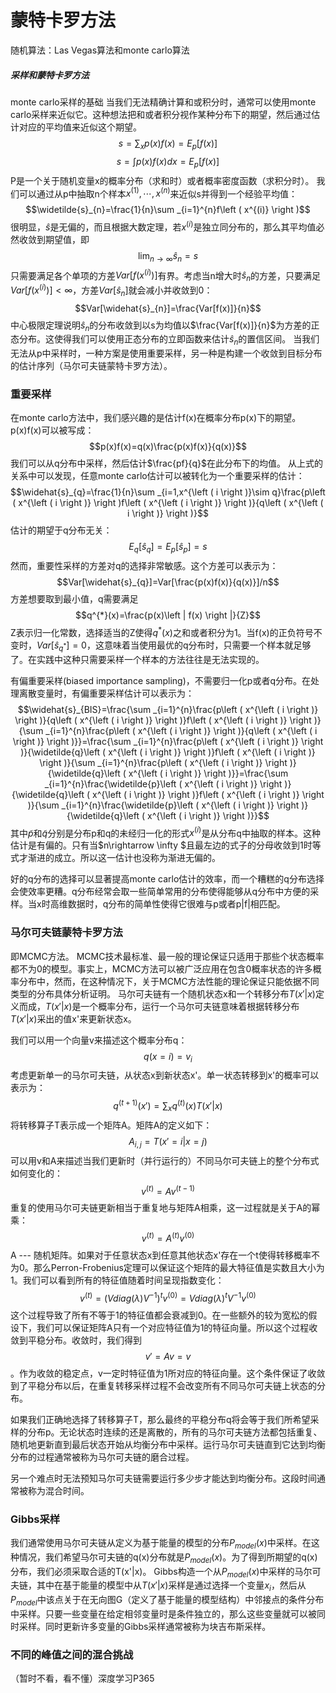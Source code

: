 # 蒙特卡罗方法
随机算法：Las Vegas算法和monte carlo算法

##### 采样和蒙特卡罗方法
   monte carlo采样的基础
    当我们无法精确计算和或积分时，通常可以使用monte carlo采样来近似它。这种想法把和或者积分视作某种分布下的期望，然后通过估计对应的平均值来近似这个期望。$$s= \sum _{x}p\left ( x \right )f\left ( x \right )=E_{p}\left [ f\left ( x \right ) \right ]$$ $$s= \int p\left ( x \right )f\left ( x \right )dx=E_{p}\left [ f\left ( x \right ) \right ]$$ 
    P是一个关于随机变量x的概率分布（求和时）或者概率密度函数（求积分时）。
    我们可以通过从p中抽取n个样本$x^{(1)},\cdots,x^{(n)}$来近似s并得到一个经验平均值：$$\widetilde{s}_{n}=\frac{1}{n}\sum _{i=1}^{n}f\left ( x^{(i)} \right )$$ 很明显，$\widehat{s}$是无偏的，而且根据大数定理，若$x^{(i)}$是独立同分布的，那么其平均值必然收敛到期望值，即$$\lim_{n\rightarrow \infty }\widehat{s}_{n}=s$$只需要满足各个单项的方差$Var[f(x^{(i)})]$有界。考虑当n增大时$\widehat{s}_{n}$的方差，只要满足$Var[f(x^{(i)})]<\infty$，方差$Var[\widehat{s}_{n}]$就会减小并收敛到0：$$Var[\widehat{s}_{n}]=\frac{Var[f(x)]}{n}$$ 中心极限定理说明$\widehat{s}_{n}$的分布收敛到以s为均值以$\frac{Var[f(x)]}{n}$为方差的正态分布。这使得我们可以使用正态分布的立即函数来估计$\widehat{s}_{n}$的置信区间。
    当我们无法从p中采样时，一种方案是使用重要采样，另一种是构建一个收敛到目标分布的估计序列（马尔可夫链蒙特卡罗方法）。
### 重要采样
在monte carlo方法中，我们感兴趣的是估计f(x)在概率分布p(x)下的期望。p(x)f(x)可以被写成：$$p(x)f(x)=q(x)\frac{p(x)f(x)}{q(x)}$$我们可以从q分布中采样，然后估计$\frac{pf}{q}$在此分布下的均值。
从上式的关系中可以发现，任意monte carlo估计可以被转化为一个重要采样的估计：$$\widehat{s}_{q}=\frac{1}{n}\sum _{i=1,x^{\left ( i \right )}\sim q}\frac{p\left ( x^{\left ( i \right )} \right )f\left ( x^{\left ( i \right )} \right )}{q\left ( x^{\left ( i \right )} \right )}$$估计的期望于q分布无关：$$E_{q}\left [ \widehat{s}_{q} \right ]=E_{p}\left [ \widehat{s}_{p} \right ]=s$$ 然而，重要性采样的方差对q的选择非常敏感。这个方差可以表示为：$$Var[\widehat{s}_{q}]=Var[\frac{p(x)f(x)}{q(x)}]/n$$方差想要取到最小值，q需要满足$$q^{*}(x)=\frac{p(x)\left | f(x) \right |}{Z}$$Z表示归一化常数，选择适当的Z使得$q^{*}(x)$之和或者积分为1。当f(x)的正负符号不变时，$Var[\widehat{s}_{q^{*}}]=0$，这意味着当使用最优的q分布时，只需要一个样本就足够了。在实践中这种只需要采样一个样本的方法往往是无法实现的。

有偏重要采样(biased importance sampling)，不需要归一化p或者q分布。在处理离散变量时，有偏重要采样估计可以表示为：$$\widehat{s}_{BIS}=\frac{\sum _{i=1}^{n}\frac{p\left ( x^{\left ( i \right )} \right )}{q\left ( x^{\left ( i \right )} \right )}f\left ( x^{\left ( i \right )} \right )}{\sum _{i=1}^{n}\frac{p\left ( x^{\left ( i \right )} \right )}{q\left ( x^{\left ( i \right )} \right )}}=\frac{\sum _{i=1}^{n}\frac{p\left ( x^{\left ( i \right )} \right )}{\widetilde{q}\left ( x^{\left ( i \right )} \right )}f\left ( x^{\left ( i \right )} \right )}{\sum _{i=1}^{n}\frac{p\left ( x^{\left ( i \right )} \right )}{\widetilde{q}\left ( x^{\left ( i \right )} \right )}}=\frac{\sum _{i=1}^{n}\frac{\widetilde{p}\left ( x^{\left ( i \right )} \right )}{\widetilde{q}\left ( x^{\left ( i \right )} \right )}f\left ( x^{\left ( i \right )} \right )}{\sum _{i=1}^{n}\frac{\widetilde{p}\left ( x^{\left ( i \right )} \right )}{\widetilde{q}\left ( x^{\left ( i \right )} \right )}}$$ 其中$\widetilde{p}$和$\widetilde{q}$分别是分布p和q的未经归一化的形式$x^{(i)}$是从分布q中抽取的样本。这种估计是有偏的。只有当$n\rightarrow \infty $且最左边的式子的分母收敛到1时等式才渐进的成立。所以这一估计也没称为渐进无偏的。

好的q分布的选择可以显著提高monte carlo估计的效率，而一个糟糕的q分布选择会使效率更糟。q分布经常会取一些简单常用的分布使得能够从q分布中方便的采样。当x时高维数据时，q分布的简单性使得它很难与p或者p|f|相匹配。

### 马尔可夫链蒙特卡罗方法
即MCMC方法。
MCMC技术最标准、最一般的理论保证只适用于那些个状态概率都不为0的模型。事实上，MCMC方法可以被广泛应用在包含0概率状态的许多概率分布中，然而，在这种情况下，关于MCMC方法性能的理论保证只能依据不同类型的分布具体分析证明。
马尔可夫链有一个随机状态x和一个转移分布$T(x'|x)$定义而成，$T(x'|x)$是一个概率分布，运行一个马尔可夫链意味着根据转移分布$T(x'|x)$采出的值x'来更新状态x。

我们可以用一个向量v来描述这个概率分布q：$$q(x=i)=v_{i}$$考虑更新单一的马尔可夫链，从状态x到新状态x'。单一状态转移到x'的概率可以表示为：$$q^{(t+1)}(x')=\sum_{x}q^{(t)}(x)T(x'|x)$$ 将转移算子T表示成一个矩阵A。矩阵A的定义如下：$$A_{i,j}=T(x'=i|x=j)$$ 可以用v和A来描述当我们更新时（并行运行的）不同马尔可夫链上的整个分布式如何变化的：$$v^{(t)}=Av^{(t-1)}$$ 重复的使用马尔可夫链更新相当于重复地与矩阵A相乘，这一过程就是关于A的幂乘：$$v^{(t)}=A^{(t)}v^{(0)}$$ A --- 随机矩阵。如果对于任意状态x到任意其他状态x'存在一个t使得转移概率不为0。那么Perron-Frobenius定理可以保证这个矩阵的最大特征值是实数且大小为1。我们可以看到所有的特征值随着时间呈现指数变化：$$v^{\left ( t \right )}=\left ( V diag\left ( \lambda  \right )V^{-1} \right )^{t}v^{\left ( 0 \right )}=Vdiag\left ( \lambda  \right )^{t}V^{-1}v^{\left ( 0 \right )}$$这个过程导致了所有不等于1的特征值都会衰减到0。在一些额外的较为宽松的假设下，我们可以保证矩阵A只有一个对应特征值为1的特征向量。所以这个过程收敛到平稳分布。收敛时，我们得到$$v'=Av=v$$。作为收敛的稳定点，v一定时特征值为1所对应的特征向量。这个条件保证了收敛到了平稳分布以后，在重复转移采样过程不会改变所有不同马尔可夫链上状态的分布。

如果我们正确地选择了转移算子T，那么最终的平稳分布q将会等于我们所希望采样的分布p。无论状态时连续的还是离散的，所有的马尔可夫链方法都包括重复、随机地更新直到最后状态开始从均衡分布中采样。运行马尔可夫链直到它达到均衡分布的过程通常被称为马尔可夫链的磨合过程。

另一个难点时无法预知马尔可夫链需要运行多少步才能达到均衡分布。这段时间通常被称为混合时间。

### Gibbs采样
我们通常使用马尔可夫链从定义为基于能量的模型的分布$P_{model}(x)$中采样。在这种情况，我们希望马尔可夫链的q(x)分布就是$P_{model}(x)$。为了得到所期望的q(x)分布，我们必须采取合适的T(x'|x)。
Gibbs构造一个从$P_{model}(x)$中采样的马尔可夫链，其中在基于能量的模型中从$T(x'|x)$采样是通过选择一个变量$x_{i}$，然后从$P_{model}$中该点关于在无向图G（定义了基于能量的模型结构）中邻接点的条件分布中采样。只要一些变量在给定相邻变量时是条件独立的，那么这些变量就可以被同时采样。同时更新许多变量的Gibbs采样通常被称为块吉布斯采样。

### 不同的峰值之间的混合挑战
（暂时不看，看不懂）深度学习P365